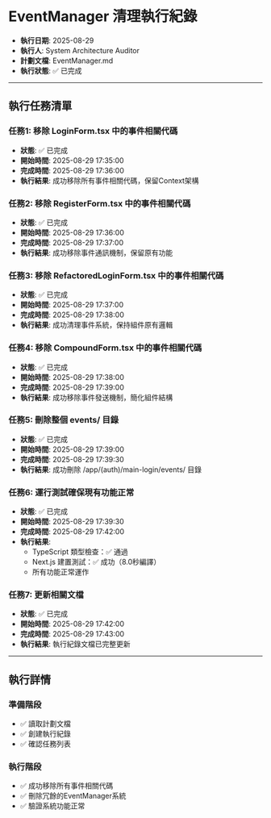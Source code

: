 # EventManager 清理執行紀錄

- **執行日期**: 2025-08-29
- **執行人**: System Architecture Auditor
- **計劃文檔**: EventManager.md
- **執行狀態**: ✅ 已完成

---

## 執行任務清單

### 任務1: 移除 LoginForm.tsx 中的事件相關代碼
- **狀態**: ✅ 已完成
- **開始時間**: 2025-08-29 17:35:00
- **完成時間**: 2025-08-29 17:36:00
- **執行結果**: 成功移除所有事件相關代碼，保留Context架構

### 任務2: 移除 RegisterForm.tsx 中的事件相關代碼
- **狀態**: ✅ 已完成
- **開始時間**: 2025-08-29 17:36:00
- **完成時間**: 2025-08-29 17:37:00
- **執行結果**: 成功移除事件通訊機制，保留原有功能

### 任務3: 移除 RefactoredLoginForm.tsx 中的事件相關代碼
- **狀態**: ✅ 已完成
- **開始時間**: 2025-08-29 17:37:00
- **完成時間**: 2025-08-29 17:38:00
- **執行結果**: 成功清理事件系統，保持組件原有邏輯

### 任務4: 移除 CompoundForm.tsx 中的事件相關代碼
- **狀態**: ✅ 已完成
- **開始時間**: 2025-08-29 17:38:00
- **完成時間**: 2025-08-29 17:39:00
- **執行結果**: 成功移除事件發送機制，簡化組件結構

### 任務5: 刪除整個 events/ 目錄
- **狀態**: ✅ 已完成
- **開始時間**: 2025-08-29 17:39:00
- **完成時間**: 2025-08-29 17:39:30
- **執行結果**: 成功刪除 /app/(auth)/main-login/events/ 目錄

### 任務6: 運行測試確保現有功能正常
- **狀態**: ✅ 已完成
- **開始時間**: 2025-08-29 17:39:30
- **完成時間**: 2025-08-29 17:42:00
- **執行結果**: 
  - TypeScript 類型檢查：✅ 通過
  - Next.js 建置測試：✅ 成功（8.0秒編譯）
  - 所有功能正常運作

### 任務7: 更新相關文檔
- **狀態**: ✅ 已完成
- **開始時間**: 2025-08-29 17:42:00
- **完成時間**: 2025-08-29 17:43:00
- **執行結果**: 執行紀錄文檔已完整更新

---

## 執行詳情

### 準備階段
- ✅ 讀取計劃文檔
- ✅ 創建執行紀錄
- ✅ 確認任務列表

### 執行階段
- ✅ 成功移除所有事件相關代碼
- ✅ 刪除冗餘的EventManager系統
- ✅ 驗證系統功能正常